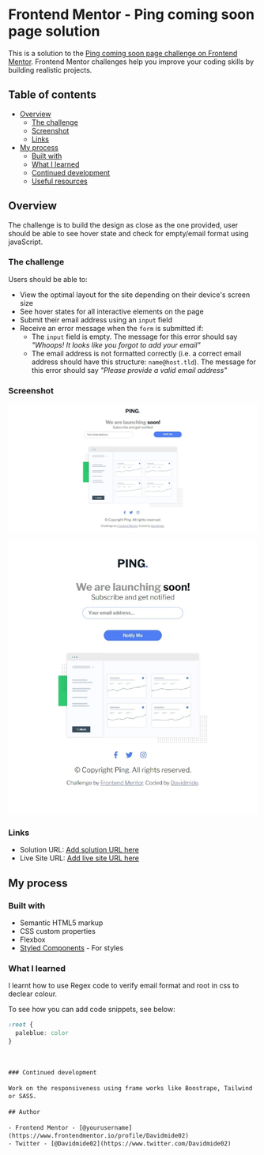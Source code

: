 # Frontend Mentor - Ping coming soon page solution

This is a solution to the [Ping coming soon page challenge on Frontend Mentor](https://www.frontendmentor.io/challenges/ping-single-column-coming-soon-page-5cadd051fec04111f7b848da). Frontend Mentor challenges help you improve your coding skills by building realistic projects. 

## Table of contents

- [Overview](#overview)
  - [The challenge](#the-challenge)
  - [Screenshot](#screenshot)
  - [Links](#links)
- [My process](#my-process)
  - [Built with](#built-with)
  - [What I learned](#what-i-learned)
  - [Continued development](#continued-development)
  - [Useful resources](#useful-resources)

## Overview
The challenge is to build the design as close as the one provided, user should be able to see hover state and check for empty/email format using javaScript.

### The challenge

Users should be able to:

- View the optimal layout for the site depending on their device's screen size
- See hover states for all interactive elements on the page
- Submit their email address using an `input` field
- Receive an error message when the `form` is submitted if:
	- The `input` field is empty. The message for this error should say *"Whoops! It looks like you forgot to add your email"*
	- The email address is not formatted correctly (i.e. a correct email address should have this structure: `name@host.tld`). The message for this error should say *"Please provide a valid email address"*

### Screenshot

![Desktop](./images/ping-coming-soon-landingpage-desktop.jpeg)


![Mobile](./images/ping-coming-soon-landingpage-mobile.jpeg)



### Links

- Solution URL: [Add solution URL here](https://your-solution-url.com)
- Live Site URL: [Add live site URL here](https://your-live-site-url.com)

## My process

### Built with

- Semantic HTML5 markup
- CSS custom properties
- Flexbox
- [Styled Components](https://styled-components.com/) - For styles


### What I learned

 I learnt how to use Regex code to verify email format and root in css to declear colour.

To see how you can add code snippets, see below:


```css
:root {
  paleblue: color
}
```
```


### Continued development

Work on the responsiveness using frame works like Boostrape, Tailwind or SASS.

## Author

- Frontend Mentor - [@yourusername](https://www.frontendmentor.io/profile/Davidmide02)
- Twitter - [@Davidmide02](https://www.twitter.com/Davidmide02)


